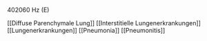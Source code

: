 402060 Hz (E)

[[Diffuse Parenchymale Lung]]
[[Interstitielle Lungenerkrankungen]]
[[Lungenerkrankungen]]
[[Pneumonia]]
[[Pneumonitis]]